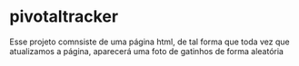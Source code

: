 # pivotaltracker

Esse projeto comnsiste de uma página html,
de tal forma que toda vez que atualizamos a página,
aparecerá uma foto de gatinhos de forma aleatória